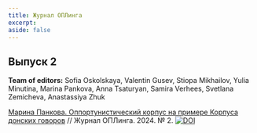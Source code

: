 ```yaml
---
title: Журнал ОПЛинга
excerpt: 
aside: false
---
```


## Выпуск 2

**Team of editors:** Sofia Oskolskaya, Valentin Gusev, Stiopa Mikhailov, Yulia Minutina, Marina Pankova, Anna Tsaturyan, Samira Verhees, Svetlana Zemicheva, Anastassiya Zhuk

[Марина Панкова. Оппортунистический корпус на примере Корпуса донских говоров](/02-pankova.html/) // Журнал ОПЛинга. 2024. № 2.
[![DOI](https://zenodo.org/badge/DOI/10.5281/zenodo.11189804.svg)](https://doi.org/10.5281/zenodo.11189804)
